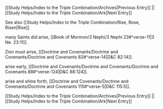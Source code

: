 [[Study Helps/Index to the Triple Combination/Archives|Previous Entry]]  ||  [[Study Helps/Index to the Triple Combination/Ark|Next Entry]]

 See also [[Study Helps/Index to the Triple Combination/Rise, Rose, Risen|Rise]]

 many Saints did arise, [[Book of Mormon/3 Nephi/3 Nephi 23#^verse-11|3 Ne. 23:11]].

 Zion must arise, [[Doctrine and Covenants/Doctrine and Covenants/Doctrine and Covenants 82#^verse-14|D&C 82:14]].

 arise early, [[Doctrine and Covenants/Doctrine and Covenants/Doctrine and Covenants 88#^verse-124|D&C 88:124]].

 arise and shine forth, [[Doctrine and Covenants/Doctrine and Covenants/Doctrine and Covenants 115#^verse-5|D&C 115:5]].

[[Study Helps/Index to the Triple Combination/Archives|Previous Entry]]  ||  [[Study Helps/Index to the Triple Combination/Ark|Next Entry]]